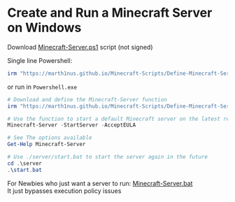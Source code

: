 # Create and Run a Minecraft Server on Windows

Download [Minecraft-Server.ps1](https://marth1nus.github.io/Minecraft-Scripts/Minecraft-Server.ps1) script (not signed)

Single line Powershell:

```Powershell
irm "https://marth1nus.github.io/Minecraft-Scripts/Define-Minecraft-Server.ps1" | iex ; Minecraft-Server -StartServer -AcceptEULA
```

or run in `Powershell.exe`

```PowerShell
# Download and define the Minecraft-Server function
irm "https://marth1nus.github.io/Minecraft-Scripts/Define-Minecraft-Server.ps1" | iex

# Use the function to start a default Minecraft server on the latest release version
Minecraft-Server -StartServer -AcceptEULA

# See The options available
Get-Help Minecraft-Server

# Use ./server/start.bat to start the server again in the future
cd .\server
.\start.bat
```

For Newbies who just want a server to run: [Minecraft-Server.bat](https://marth1nus.github.io/Minecraft-Scripts/Minecraft-Server.bat) \
It just bypasses execution policy issues
